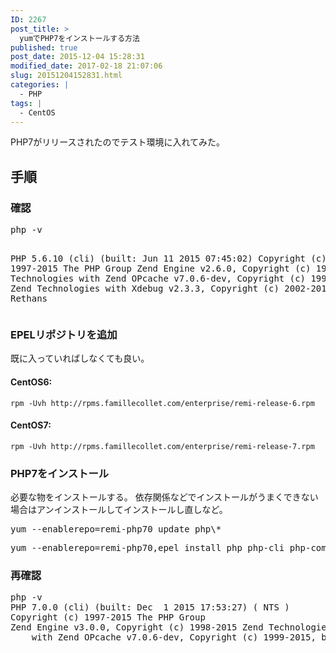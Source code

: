 ```yaml
---
ID: 2267
post_title: >
  yumでPHP7をインストールする方法
published: true
post_date: 2015-12-04 15:28:31
modified_date: 2017-02-18 21:07:06
slug: 20151204152831.html
categories: |
  - PHP
tags: |
  - CentOS
---
```

PHP7がリリースされたのでテスト環境に入れてみた。
<!--more-->
<h2>手順</h2>
<h3>確認</h3>
<pre class="cmd">php -v

PHP 5.6.10 (cli) (built: Jun 11 2015 07:45:02)
Copyright (c) 1997-2015 The PHP Group
Zend Engine v2.6.0, Copyright (c) 1998-2015 Zend Technologies
    with Zend OPcache v7.0.6-dev, Copyright (c) 1999-2015, by Zend Technologies
    with Xdebug v2.3.3, Copyright (c) 2002-2015, by Derick Rethans
</pre>

<h3>EPELリポジトリを追加</h3>
既に入っていればしなくても良い。

#### CentOS6:
```language-bash
rpm -Uvh http://rpms.famillecollet.com/enterprise/remi-release-6.rpm
```

#### CentOS7:
```language-bash
rpm -Uvh http://rpms.famillecollet.com/enterprise/remi-release-7.rpm
```

<!-- <pre class="cmd">yum install epel-release
rpm -ivh http://rpms.famillecollet.com/enterprise/remi-release-7.rpm
yum --enablerepo=remi update remi-release
</pre> -->

<h3>PHP7をインストール</h3>
必要な物をインストールする。
依存関係などでインストールがうまくできない場合はアンインストールしてインストールし直しなど。
<pre class="cmd">yum --enablerepo=remi-php70 update php\*</pre>
<pre class="cmd">yum --enablerepo=remi-php70,epel install php php-cli php-common php-mbstring php-fpm php-gd php-gmp php-mbstring php-mcrypt php-opcache php-pdo php-xml</pre>

<h3>再確認</h3>
<pre class="cmd">php -v
PHP 7.0.0 (cli) (built: Dec  1 2015 17:53:27) ( NTS )
Copyright (c) 1997-2015 The PHP Group
Zend Engine v3.0.0, Copyright (c) 1998-2015 Zend Technologies
    with Zend OPcache v7.0.6-dev, Copyright (c) 1999-2015, by Zend Technologies</pre>